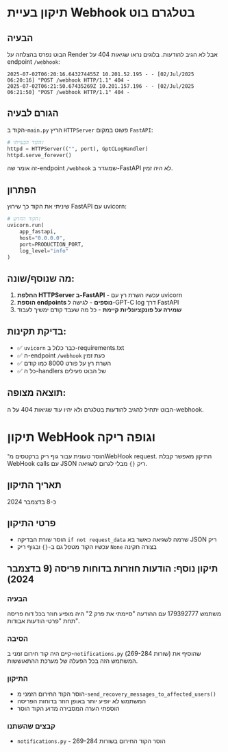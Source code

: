 # תיקון בעיית Webhook בטלגרם בוט

## הבעיה
הבוט נפרס בהצלחה על Render אבל לא הגיב להודעות. בלוגים נראו שגיאות 404 על endpoint `/webhook`:

```
2025-07-02T06:20:16.643274455Z 10.201.52.195 - - [02/Jul/2025 06:20:16] "POST /webhook HTTP/1.1" 404 -
2025-07-02T06:21:50.67435269Z 10.201.157.196 - - [02/Jul/2025 06:21:50] "POST /webhook HTTP/1.1" 404 -
```

## הגורם לבעיה
הקוד ב-`main.py` הריץ `HTTPServer` פשוט במקום `FastAPI`:

```python
# הקוד הבעייתי:
httpd = HTTPServer(("", port), GptCLogHandler)
httpd.serve_forever()
```

זה אומר שה-endpoint `/webhook` שמוגדר ב-FastAPI לא היה זמין.

## הפתרון
שיניתי את הקוד כך שירוץ FastAPI עם uvicorn:

```python
# הקוד החדש:
uvicorn.run(
    app_fastapi,
    host="0.0.0.0",
    port=PRODUCTION_PORT,
    log_level="info"
)
```

## מה שנוסף/שונה:
1. **החלפת HTTPServer ב-FastAPI** - עכשיו השרת רץ עם uvicorn
2. **הוספת endpoints נוספים** - לגישה ל-GPT-C log דרך FastAPI
3. **שמירה על פונקציונליות קיימת** - כל מה שעבד קודם ימשיך לעבוד

## בדיקת תקינות:
- ✅ `uvicorn` כבר כלול ב-requirements.txt
- ✅ ה-endpoint `/webhook` כעת זמין
- ✅ השרת רץ על פורט 8000 כמו קודם
- ✅ כל ה-handlers של הבוט פעילים

## תוצאה מצופה:
הבוט יתחיל להגיב להודעות בטלגרם ולא יהיו עוד שגיאות 404 על ה-webhook.

# תיקון WebHook וגופה ריקה
הוסר טעונית עבור גוף ריק ברקטסים מ־WebHook request.
התיקון מאפשר קבלת WebHook calls עם JSON ריק `{}` מבלי לגרום לשגיאה.

## תאריך התיקון
כ-8 בדצמבר 2024

## פרטי התיקון
- הוסר שורת הבדיקה `if not request_data` שרמה לשגיאה כאשר בא JSON ריק
- עכשיו הקוד מטפל גם ב-`{}` ובגוף ריק `None` בצורה תקינה

## תיקון נוסף: הודעות חוזרות בדוחות פריסה (9 בדצמבר 2024)

### הבעיה
משתמש 179392777 עם ההודעה "סיימתי את פרק 2" היה מופיע חוזר בכל דוח פריסה תחת "פרטי הודעות אבודות".

### הסיבה 
קיים היה קוד חירום זמני ב-`notifications.py` (שורות 269-284) שהוסיף את המשתמש הזה בכל הפעלה של מערכת ההתאוששות.

### התיקון
- הוסר הקוד החירום הזמני מ-`send_recovery_messages_to_affected_users()`
- המשתמש לא יופיע יותר באופן חוזר בדוחות הפריסה
- הוספתי הערה המסבירה מדוע הקוד הוסר

### קבצים שהשתנו
- `notifications.py` - הוסר הקוד החירום בשורות 269-284